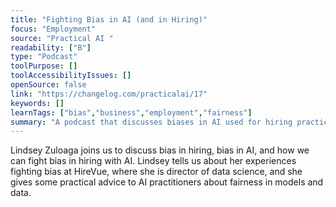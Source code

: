 ```yaml
---
title: "Fighting Bias in AI (and in Hiring)"
focus: "Employment"
source: "Practical AI "
readability: ["B"]
type: "Podcast"
toolPurpose: []
toolAccessibilityIssues: []
openSource: false
link: "https://changelog.com/practicalai/17"
keywords: []
learnTags: ["bias","business","employment","fairness"]
summary: "A podcast that discusses biases in AI used for hiring practices and the importance of creating and using fair algorithms. "
---
```

Lindsey Zuloaga joins us to discuss bias in hiring, bias in AI, and how we can fight bias in hiring with AI. Lindsey tells us about her experiences fighting bias at HireVue, where she is director of data science, and she gives some practical advice to AI practitioners about fairness in models and data.
